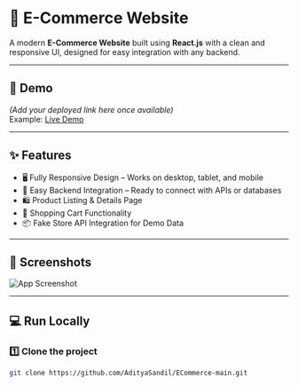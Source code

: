 # 🛒 E-Commerce Website

A modern **E-Commerce Website** built using **React.js** with a clean and responsive UI, designed for easy integration with any backend.

---

## 🚀 Demo

*(Add your deployed link here once available)*  
Example: [Live Demo](https://your-demo-link.com)

---

## ✨ Features

- 🖥 Fully Responsive Design – Works on desktop, tablet, and mobile
- 🔄 Easy Backend Integration – Ready to connect with APIs or databases
- 🛍 Product Listing & Details Page
- 🛒 Shopping Cart Functionality
- 📦 Fake Store API Integration for Demo Data

---

## 📸 Screenshots

![App Screenshot](https://i.ibb.co/fQ293tm/image.png)

---

## 💻 Run Locally

### 1️⃣ Clone the project
```bash
git clone https://github.com/AdityaSandil/ECommerce-main.git
